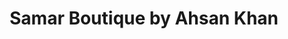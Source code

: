 ---
title: "Samar Boutique by Ahsan Khan"
url: /karachi/samar-boutique-by-ahsan-khan/
shop: clothes
---